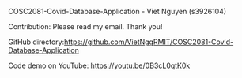COSC2081-Covid-Database-Application - Viet Nguyen (s3926104)

Contribution: Please read my email. Thank you!

GitHub directory:https://github.com/VietNggRMIT/COSC2081-Covid-Database-Application

Code demo on YouTube: https://youtu.be/0B3cL0qtK0k